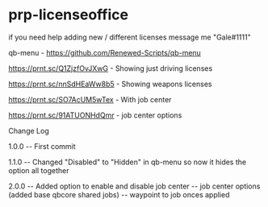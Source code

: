 # prp-licenseoffice

if you need help adding new / different licenses message me "Gale#1111"

qb-menu - https://github.com/Renewed-Scripts/qb-menu

https://prnt.sc/Q1ZjzfOvJXwG - Showing just driving licenses

https://prnt.sc/nnSdHEaWw8b5 - Showing weapons licenses

https://prnt.sc/SO7AcUM5wTex - With job center

https://prnt.sc/91ATUONHdQmr - job center options

Change Log

1.0.0
-- First commit

1.1.0
-- Changed "Disabled" to "Hidden" in qb-menu so now it hides the option all together

2.0.0
-- Added option to enable and disable job center
-- job center options (added base qbcore shared jobs) 
-- waypoint to job onces applied
